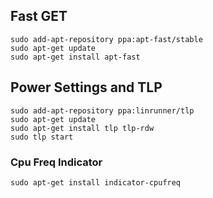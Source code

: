 ## Fast GET

```
sudo add-apt-repository ppa:apt-fast/stable
sudo apt-get update
sudo apt-get install apt-fast
```

## Power Settings and TLP

```
sudo add-apt-repository ppa:linrunner/tlp
sudo apt-get update
sudo apt-get install tlp tlp-rdw
sudo tlp start
```

### Cpu Freq Indicator

```
sudo apt-get install indicator-cpufreq
```

